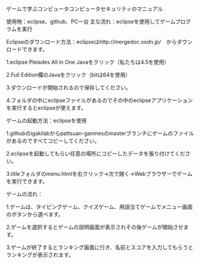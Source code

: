 ゲームで学ぶコンピュータコンピュータセキュリティのマニュアル

使用物：eclipse、github、PC一台
主な流れ：eclipseを使用してゲームプログラムを実行

Eclipseのダウンロード方法：eclipseはhttp://mergedoc.osdn.jp/　からダウンロードできます。

1.eclipse Pleiades All in One Javaをクリック（私たちは4.5を使用）

2.Full Edition欄のJavaをクリック（bitは64を使用）

3.ダウンロードが開始されるので保存してください。

4.フォルダの中にeclipseファイルがあるのでその中のeclipseアプリケーションを実行するとeclipseが使えます。


ゲームの起動方法：eclipseを使用

1.githubのigakilabからpattsuan-ganmesのmasterブランチにゲームのファイルがあるのですべてコピーしてください。

2.eclipseを起動してもらい任意の場所にコピーしたデータを張り付けてください。

3.titleフォルダのmenu.htmlを右クリック->次で開く->Webブラウザーでゲームを実行できます。


ゲームの流れ：

1.ゲームは、タイピングゲーム、クイズゲーム、用語当てゲームでメニュー画面のボタンから選べます。

2.ゲームを選択するとゲームの説明画面が表示されその後ゲームが開始させます。

3.ゲームが終了するとランキング画面に行き、名前とスコアを入力してもらうとランキングが表示されます。


